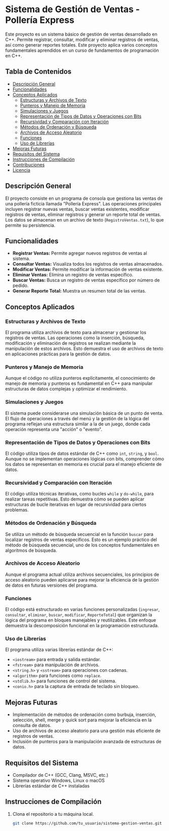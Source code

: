 # Sistema de Gestión de Ventas - Pollería Express

Este proyecto es un sistema básico de gestión de ventas desarrollado en C++. Permite registrar, consultar, modificar y eliminar registros de ventas, así como generar reportes totales. Este proyecto aplica varios conceptos fundamentales aprendidos en un curso de fundamentos de programación en C++.

## Tabla de Contenidos

- [Descripción General](#descripción-general)
- [Funcionalidades](#funcionalidades)
- [Conceptos Aplicados](#conceptos-aplicados)
  - [Estructuras y Archivos de Texto](#estructuras-y-archivos-de-texto)
  - [Punteros y Manejo de Memoria](#punteros-y-manejo-de-memoria)
  - [Simulaciones y Juegos](#simulaciones-y-juegos)
  - [Representación de Tipos de Datos y Operaciones con Bits](#representación-de-tipos-de-datos-y-operaciones-con-bits)
  - [Recursividad y Comparación con Iteración](#recursividad-y-comparación-con-iteración)
  - [Métodos de Ordenación y Búsqueda](#métodos-de-ordenación-y-búsqueda)
  - [Archivos de Acceso Aleatorio](#archivos-de-acceso-aleatorio)
  - [Funciones](#funciones)
  - [Uso de Librerías](#uso-de-librerías)
- [Mejoras Futuras](#mejoras-futuras)
- [Requisitos del Sistema](#requisitos-del-sistema)
- [Instrucciones de Compilación](#instrucciones-de-compilación)
- [Contribuciones](#contribuciones)
- [Licencia](#licencia)

## Descripción General

El proyecto consiste en un programa de consola que gestiona las ventas de una pollería ficticia llamada "Pollería Express". Las operaciones principales incluyen registrar nuevas ventas, buscar ventas existentes, modificar registros de ventas, eliminar registros y generar un reporte total de ventas. Los datos se almacenan en un archivo de texto (`RegistroVentas.txt`), lo que permite su persistencia.

## Funcionalidades

- **Registrar Ventas:** Permite agregar nuevos registros de ventas al sistema.
- **Consultar Ventas:** Visualiza todos los registros de ventas almacenados.
- **Modificar Ventas:** Permite modificar la información de ventas existente.
- **Eliminar Ventas:** Elimina un registro de ventas específico.
- **Buscar Ventas:** Busca un registro de ventas específico por número de pedido.
- **Generar Reporte Total:** Muestra un resumen total de las ventas.

## Conceptos Aplicados

### Estructuras y Archivos de Texto

El programa utiliza archivos de texto para almacenar y gestionar los registros de ventas. Las operaciones como la inserción, búsqueda, modificación y eliminación de registros se realizan mediante la manipulación de estos archivos. Esto demuestra el uso de archivos de texto en aplicaciones prácticas para la gestión de datos.

### Punteros y Manejo de Memoria

Aunque el código no utiliza punteros explícitamente, el conocimiento de manejo de memoria y punteros es fundamental en C++ para manipular estructuras de datos complejas y optimizar el rendimiento.

### Simulaciones y Juegos

El sistema puede considerarse una simulación básica de un punto de venta. El flujo de operaciones a través del menú y la gestión de la lógica del programa reflejan una estructura similar a la de un juego, donde cada operación representa una "acción" o "evento".

### Representación de Tipos de Datos y Operaciones con Bits

El código utiliza tipos de datos estándar de C++ como `int`, `string`, y `bool`. Aunque no se implementan operaciones lógicas con bits, comprender cómo los datos se representan en memoria es crucial para el manejo eficiente de datos.

### Recursividad y Comparación con Iteración

El código utiliza técnicas iterativas, como bucles `while` y `do-while`, para realizar tareas repetitivas. Esto demuestra cómo se pueden aplicar estructuras de bucle iterativas en lugar de recursividad para ciertos problemas.

### Métodos de Ordenación y Búsqueda

Se utiliza un método de búsqueda secuencial en la función `buscar` para localizar registros de ventas específicos. Esto es un ejemplo práctico del método de búsqueda secuencial, uno de los conceptos fundamentales en algoritmos de búsqueda.

### Archivos de Acceso Aleatorio

Aunque el programa actual utiliza archivos secuenciales, los principios de acceso aleatorio pueden aplicarse para mejorar la eficiencia de la gestión de datos en futuras versiones del programa.

### Funciones

El código está estructurado en varias funciones personalizadas (`ingresar`, `consultar`, `eliminar`, `buscar`, `modificar`, `ReporteTotal`) que organizan la lógica del programa en bloques manejables y reutilizables. Este enfoque demuestra la descomposición funcional en la programación estructurada.

### Uso de Librerías

El programa utiliza varias librerías estándar de C++:
- `<iostream>` para entrada y salida estándar.
- `<fstream>` para manipulación de archivos.
- `<string.h>` y `<sstream>` para operaciones con cadenas.
- `<algorithm>` para funciones como `replace`.
- `<stdlib.h>` para funciones de control del sistema.
- `<conio.h>` para la captura de entrada de teclado sin bloqueo.

## Mejoras Futuras

- Implementación de métodos de ordenación como burbuja, inserción, selección, shell, merge y quick sort para mejorar la eficiencia en la consulta de datos.
- Uso de archivos de acceso aleatorio para una gestión más eficiente de registros de ventas.
- Inclusión de punteros para la manipulación avanzada de estructuras de datos.

## Requisitos del Sistema

- Compilador de C++ (GCC, Clang, MSVC, etc.)
- Sistema operativo Windows, Linux o macOS
- Librerías estándar de C++ instaladas

## Instrucciones de Compilación

1. Clona el repositorio a tu máquina local.
   ```bash
   git clone https://github.com/tu_usuario/sistema-gestion-ventas.git
